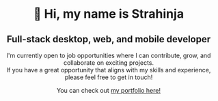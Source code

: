 <div align="center">

# 👋 Hi, my name is Strahinja

## Full-stack desktop, web, and mobile developer

I'm currently open to job opportunities where I can contribute, grow, and collaborate on exciting projects.  
If you have a great opportunity that aligns with my skills and experience, please feel free to get in touch!

You can check out [my portfolio here!](https://yourportfolio.com)

</div>
